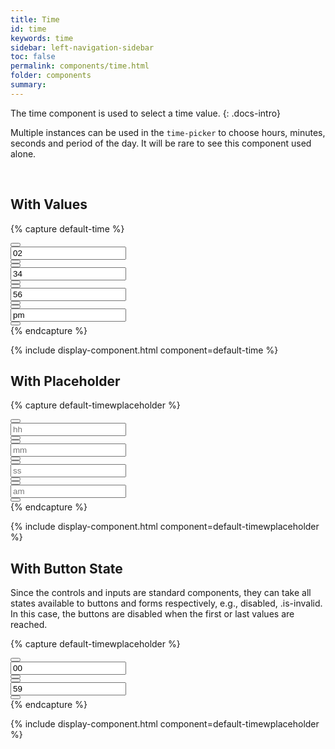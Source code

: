 ```yaml
---
title: Time
id: time
keywords: time
sidebar: left-navigation-sidebar
toc: false
permalink: components/time.html
folder: components
summary:
---
```


The time component is used to select a time value.
{: .docs-intro}

Multiple instances can be used in the `time-picker` to choose hours, minutes, seconds and period of the day. It will be rare to see this component used alone.

<br>

## With Values

{% capture default-time %}
<div class="fd-time">
  <div class="fd-time__item">
      <div class="fd-time__control">
          <button class="fd-button--light fd-button--xs sap-icon--navigation-up-arrow"
          aria-label="Increase hours" aria-controls="1610C873"></button>
      </div>
      <input class="fd-time__input fd-input" type="text" placeholder="hh" value="02" id="1610C873" aria-label="Hours"/>
      <div class="fd-time__control">
          <button class="fd-button--light fd-button--xs sap-icon--navigation-down-arrow"
          aria-label="Decrease hours" aria-controls="1610C873"></button>
      </div>
  </div>

  <div class="fd-time__item">
      <div class="fd-time__control">
          <button class="fd-button--light fd-button--xs sap-icon--navigation-up-arrow"
          aria-label="Increase minutes" aria-controls="DDlHR199"></button>
      </div>
      <input class="fd-time__input fd-input" type="text" placeholder="mm" value="34" id="DDlHR199" aria-label="Minutes"/>
      <div class="fd-time__control">
          <button class="fd-button--light fd-button--xs sap-icon--navigation-down-arrow"
          aria-label="Decrease minutes" aria-controls="DDlHR199"></button>
      </div>
  </div>
  <div class="fd-time__item">
      <div class="fd-time__control">
          <button class="fd-button--light fd-button--xs sap-icon--navigation-up-arrow"
          aria-label="Increase seconds" aria-controls="8CAnL947"></button>
      </div>
      <input class="fd-time__input fd-input" type="text" placeholder="ss" value="56" id="8CAnL947" aria-label="Seconds"/>
      <div class="fd-time__control">
          <button class="fd-button--light fd-button--xs sap-icon--navigation-down-arrow"
          aria-label="Decrease seconds" aria-controls="8CAnL947"></button>
      </div>
  </div>
  <div class="fd-time__item">
      <div class="fd-time__control">
          <button class="fd-button--light fd-button--xs sap-icon--navigation-up-arrow"
          aria-label="Increase period" aria-controls="sEWOL676"></button>
      </div>
      <input class="fd-time__input fd-input" type="text" placeholder="am" value="pm" id="sEWOL676" aria-label="Period"/>
      <div class="fd-time__control">
          <button class="fd-button--light fd-button--xs sap-icon--navigation-down-arrow"
          aria-label="Decrease period" aria-controls="sEWOL676"></button>
      </div>
  </div>
</div>
{% endcapture %}

{% include display-component.html component=default-time %}

## With Placeholder

{% capture default-timewplaceholder %}
<div class="fd-time">
  <div class="fd-time__item">
      <div class="fd-time__control">
          <button class="fd-button--light fd-button--xs sap-icon--navigation-up-arrow"
          aria-label="Increase hours" aria-controls="HgDLk176"></button>
      </div>
      <input class="fd-time__input fd-input" type="text" placeholder="hh" value="" id="HgDLk176" aria-label="Hours"/>
      <div class="fd-time__control">
          <button class="fd-button--light fd-button--xs sap-icon--navigation-down-arrow"
          aria-label="Decrease hours" aria-controls="HgDLk176"></button>
      </div>
  </div>
  <div class="fd-time__item">
      <div class="fd-time__control">
          <button class="fd-button--light fd-button--xs sap-icon--navigation-up-arrow"
          aria-label="Increase minutes" aria-controls="CHeFH472"></button>
      </div>
      <input class="fd-time__input fd-input" type="text" placeholder="mm" value="" id="CHeFH472" aria-label="Minutes"/>
      <div class="fd-time__control">
          <button class="fd-button--light fd-button--xs sap-icon--navigation-down-arrow"
          aria-label="Decrease minutes" aria-controls="CHeFH472"></button>
      </div>
  </div>
  <div class="fd-time__item">
      <div class="fd-time__control">
          <button class="fd-button--light fd-button--xs sap-icon--navigation-up-arrow"
          aria-label="Increase seconds" aria-controls="qMPpb855"></button>
      </div>
      <input class="fd-time__input fd-input" type="text" placeholder="ss" value="" id="qMPpb855" aria-label="Seconds"/>
      <div class="fd-time__control">
          <button class="fd-button--light fd-button--xs sap-icon--navigation-down-arrow"
          aria-label="Decrease seconds" aria-controls="qMPpb855"></button>
      </div>
  </div>
  <div class="fd-time__item">
      <div class="fd-time__control">
          <button class="fd-button--light fd-button--xs sap-icon--navigation-up-arrow"
          aria-label="Increase period" aria-controls="VpUG6928"></button>
      </div>
      <input class="fd-time__input fd-input" type="text" placeholder="am" value="" id="VpUG6928" aria-label="Period"/>
      <div class="fd-time__control">
          <button class="fd-button--light fd-button--xs sap-icon--navigation-down-arrow"
          aria-label="Decrease period" aria-controls="VpUG6928"></button>
      </div>
  </div>
</div>
{% endcapture %}

{% include display-component.html component=default-timewplaceholder %}

## With Button State
Since the controls and inputs are standard components, they can take all states available to
buttons and forms respectively, e.g., disabled, .is-invalid. In this case, the buttons are
disabled when the first or last values are reached.

{% capture default-timewplaceholder %}
<div class="fd-time">
  <div class="fd-time__item">
      <div class="fd-time__control">
          <button class="fd-button--light fd-button--xs sap-icon--navigation-up-arrow"
          aria-label="Increase hours" aria-controls="Rjap5115"></button>
      </div>
      <input class="fd-time__input fd-input" type="text" placeholder="hh" value="00" id="Rjap5115" aria-label="Hours"/>
      <div class="fd-time__control">
          <button class="fd-button--light fd-button--xs sap-icon--navigation-down-arrow is-disabled"
          aria-label="Decrease hours" aria-controls="Rjap5115"></button>
      </div>
  </div>
  <div class="fd-time__item">
      <div class="fd-time__control">
          <button class="fd-button--light fd-button--xs sap-icon--navigation-up-arrow is-disabled"
          aria-label="Increase minutes" aria-controls="VnVPz732"></button>
      </div>
      <input class="fd-time__input fd-input" type="text" placeholder="mm" value="59" id="VnVPz732" aria-label="Minutes"/>
      <div class="fd-time__control">
          <button class="fd-button--light fd-button--xs sap-icon--navigation-down-arrow"
          aria-label="Decrease minutes" aria-controls="VnVPz732"></button>
      </div>
  </div>
</div>
{% endcapture %}

{% include display-component.html component=default-timewplaceholder %}

